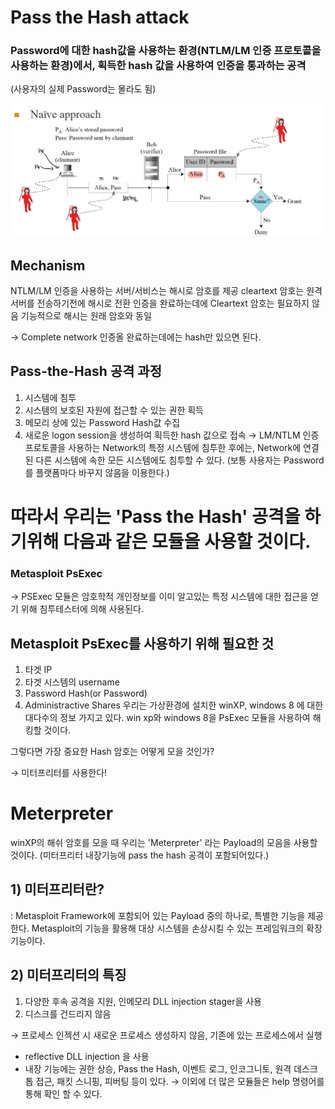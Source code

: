 # Pass the Hash attack

### Password에 대한 hash값을 사용하는 환경(NTLM/LM 인증 프로토콜을 사용하는 환경)에서, 획득한 hash 값을 사용하여 인증을 통과하는 공격 

(사용자의 실제 Password는 몰라도 됨)

![img](https://github.com/arad4228/2021_winter/blob/main/Kali_linux/Follow-up%20Attack/Pass%20the%20Hash/passwordA.png)

## Mechanism
NTLM/LM 인증을 사용하는 서버/서비스는 해시로 암호를 제공
cleartext 암호는 원격 서버를 전송하기전에 해시로 전환
인증을 완료하는데에 Cleartext 암호는 필요하지 않음
기능적으로 해시는 원래 암호와 동일

→ Complete network 인증올 완료하는데에는 hash만 있으면 된다.
</br>

## Pass-the-Hash 공격 과정
1. 시스템에 침투
2. 시스템의 보호된 자원에 접근할 수 있는 권한 획득
3. 메모리 상에 있는 Password Hash값 수집
4. 새로운 logon session을 생성하여 획득한 hash 값으로 접속
→ LM/NTLM 인증 프로토콜을 사용하는 Network의 특정 시스템에 침투한 후에는, Network에 연결된 다른 시스템에 속한 모든 시스템에도 침투할 수 있다.
(보통 사용자는 Password를 플랫폼마다 바꾸지 않음을 이용한다.)

# 따라서 우리는 'Pass the Hash' 공격을 하기위해 다음과 같은 모듈을 사용할 것이다.

### Metasploit PsExec
→ PSExec 모듈은 암호학적 개인정보를 이미 알고있는 특정 시스템에 대한 접근을 얻기 위해 침투테스터에 의해 사용된다.

## Metasploit PsExec를 사용하기 위해 필요한 것
1. 타겟 IP
2. 타겟 시스템의 username
3. Password Hash(or Password)
4. Administractive Shares
우리는 가상환경에 설치한 winXP, windows 8 에 대한 대다수의 정보 가지고 있다. win xp와 windows 8을 PsExec 모듈을 사용하여 해킹할 것이다.

그렇다면 가장 중요한 Hash 암호는 어떻게 모을 것인가?

→ 미터프리터를 사용한다!
</br>

# Meterpreter
winXP의 해쉬 암호를 모을 때 우리는 'Meterpreter' 라는 Payload의 모음을 사용할 것이다. (미터프리터 내장기능에 pass the hash 공격이 포함되어있다.)
</br>

## 1) 미터프리터란?
: Metasploit Framework에 포함되어 있는 Payload 중의 하나로, 특별한 기능을 제공한다. Metasploit의 기능을 활용해 대상 시스템을 손상시킬 수 있는 프레임워크의 확장기능이다.
</br>

## 2) 미터프리터의 특징
1. 다양한 후속 공격을 지원, 인메모리 DLL injection stager을 사용
2. 디스크를 건드리지 않음

→ 프로세스 인젝션 시 새로운 프로세스 생성하지 않음, 기존에 있는 프로세스에서 실행
</br>

- reflective DLL injection 을 사용
- 내장 기능에는 권한 상승, Pass the Hash, 이벤트 로그, 인코그니토, 원격 데스크톱 접근, 패킷 스니핑, 피버팅 등이 있다.
→ 이외에 더 많은 모듈들은 help 명령어를 통해 확인 할 수 있다.

